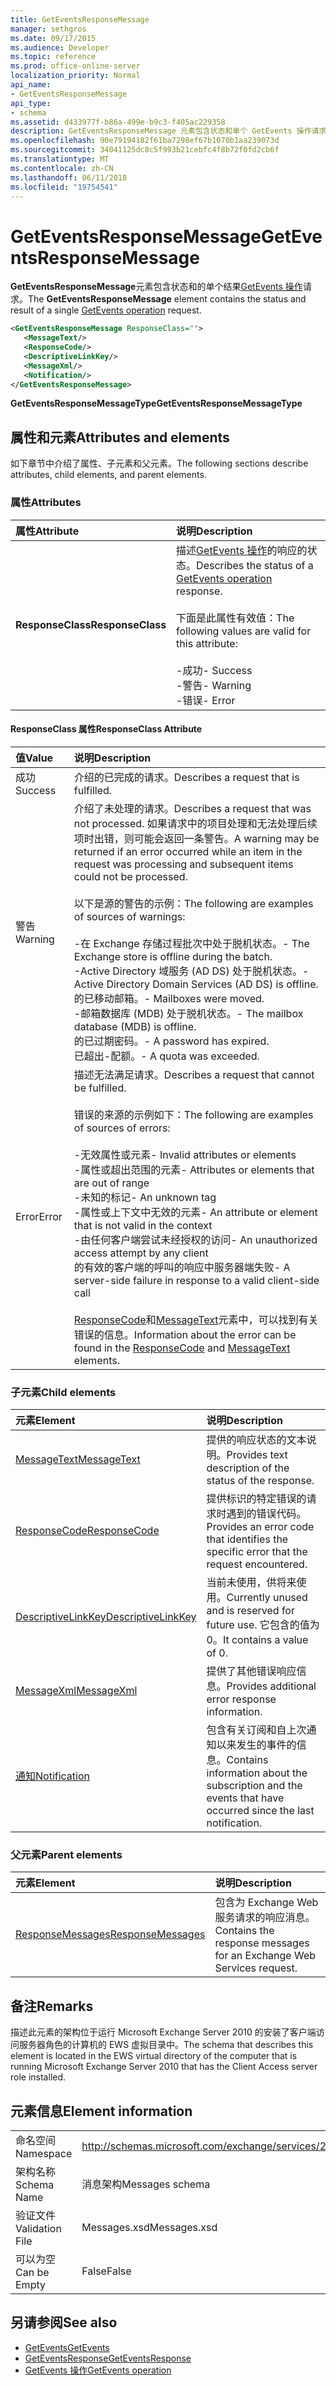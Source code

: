 ```yaml
---
title: GetEventsResponseMessage
manager: sethgros
ms.date: 09/17/2015
ms.audience: Developer
ms.topic: reference
ms.prod: office-online-server
localization_priority: Normal
api_name:
- GetEventsResponseMessage
api_type:
- schema
ms.assetid: d433977f-b86a-499e-b9c3-f405ac229358
description: GetEventsResponseMessage 元素包含状态和单个 GetEvents 操作请求的结果。
ms.openlocfilehash: 90e79194182f61ba7298ef67b1070b1aa239073d
ms.sourcegitcommit: 34041125dc8c5f993b21cebfc4f8b72f0fd2cb6f
ms.translationtype: MT
ms.contentlocale: zh-CN
ms.lasthandoff: 06/11/2018
ms.locfileid: "19754541"
---
```

# <a name="geteventsresponsemessage"></a><span data-ttu-id="99611-103">GetEventsResponseMessage</span><span class="sxs-lookup"><span data-stu-id="99611-103">GetEventsResponseMessage</span></span>

<span data-ttu-id="99611-104">**GetEventsResponseMessage**元素包含状态和的单个结果[GetEvents 操作](getevents-operation.md)请求。</span><span class="sxs-lookup"><span data-stu-id="99611-104">The **GetEventsResponseMessage** element contains the status and result of a single [GetEvents operation](getevents-operation.md) request.</span></span> 
  
```xml
<GetEventsResponseMessage ResponseClass="">
   <MessageText/>
   <ResponseCode/>
   <DescriptiveLinkKey/>
   <MessageXml/>
   <Notification/>
</GetEventsResponseMessage>
```

 <span data-ttu-id="99611-105">**GetEventsResponseMessageType**</span><span class="sxs-lookup"><span data-stu-id="99611-105">**GetEventsResponseMessageType**</span></span>
## <a name="attributes-and-elements"></a><span data-ttu-id="99611-106">属性和元素</span><span class="sxs-lookup"><span data-stu-id="99611-106">Attributes and elements</span></span>

<span data-ttu-id="99611-107">如下章节中介绍了属性、子元素和父元素。</span><span class="sxs-lookup"><span data-stu-id="99611-107">The following sections describe attributes, child elements, and parent elements.</span></span>
  
### <a name="attributes"></a><span data-ttu-id="99611-108">属性</span><span class="sxs-lookup"><span data-stu-id="99611-108">Attributes</span></span>

|<span data-ttu-id="99611-109">**属性**</span><span class="sxs-lookup"><span data-stu-id="99611-109">**Attribute**</span></span>|<span data-ttu-id="99611-110">**说明**</span><span class="sxs-lookup"><span data-stu-id="99611-110">**Description**</span></span>|
|:-----|:-----|
|<span data-ttu-id="99611-111">**ResponseClass**</span><span class="sxs-lookup"><span data-stu-id="99611-111">**ResponseClass**</span></span> <br/> | <span data-ttu-id="99611-112">描述[GetEvents 操作](getevents-operation.md)的响应的状态。</span><span class="sxs-lookup"><span data-stu-id="99611-112">Describes the status of a [GetEvents operation](getevents-operation.md) response.</span></span> <br/><br/><span data-ttu-id="99611-113">下面是此属性有效值：</span><span class="sxs-lookup"><span data-stu-id="99611-113">The following values are valid for this attribute:</span></span> <br/> <br/><span data-ttu-id="99611-114">-成功</span><span class="sxs-lookup"><span data-stu-id="99611-114">-  Success</span></span>  <br/><span data-ttu-id="99611-115">-警告</span><span class="sxs-lookup"><span data-stu-id="99611-115">-  Warning</span></span>  <br/><span data-ttu-id="99611-116">-错误</span><span class="sxs-lookup"><span data-stu-id="99611-116">-  Error</span></span>  <br/> |
   
#### <a name="responseclass-attribute"></a><span data-ttu-id="99611-117">ResponseClass 属性</span><span class="sxs-lookup"><span data-stu-id="99611-117">ResponseClass Attribute</span></span>

|<span data-ttu-id="99611-118">**值**</span><span class="sxs-lookup"><span data-stu-id="99611-118">**Value**</span></span>|<span data-ttu-id="99611-119">**说明**</span><span class="sxs-lookup"><span data-stu-id="99611-119">**Description**</span></span>|
|:-----|:-----|
|<span data-ttu-id="99611-120">成功</span><span class="sxs-lookup"><span data-stu-id="99611-120">Success</span></span>  <br/> |<span data-ttu-id="99611-121">介绍的已完成的请求。</span><span class="sxs-lookup"><span data-stu-id="99611-121">Describes a request that is fulfilled.</span></span>  <br/> |
|<span data-ttu-id="99611-122">警告</span><span class="sxs-lookup"><span data-stu-id="99611-122">Warning</span></span>  <br/> | <span data-ttu-id="99611-123">介绍了未处理的请求。</span><span class="sxs-lookup"><span data-stu-id="99611-123">Describes a request that was not processed.</span></span> <span data-ttu-id="99611-124">如果请求中的项目处理和无法处理后续项时出错，则可能会返回一条警告。</span><span class="sxs-lookup"><span data-stu-id="99611-124">A warning may be returned if an error occurred while an item in the request was processing and subsequent items could not be processed.</span></span> <br/><br/><span data-ttu-id="99611-125">以下是源的警告的示例：</span><span class="sxs-lookup"><span data-stu-id="99611-125">The following are examples of sources of warnings:</span></span> <br/> <br/><span data-ttu-id="99611-126">-在 Exchange 存储过程批次中处于脱机状态。</span><span class="sxs-lookup"><span data-stu-id="99611-126">-  The Exchange store is offline during the batch.</span></span>  <br/><span data-ttu-id="99611-127">-Active Directory 域服务 (AD DS) 处于脱机状态。</span><span class="sxs-lookup"><span data-stu-id="99611-127">-  Active Directory Domain Services (AD DS) is offline.</span></span>  <br/><span data-ttu-id="99611-128">的已移动邮箱。</span><span class="sxs-lookup"><span data-stu-id="99611-128">-  Mailboxes were moved.</span></span>  <br/><span data-ttu-id="99611-129">-邮箱数据库 (MDB) 处于脱机状态。</span><span class="sxs-lookup"><span data-stu-id="99611-129">-  The mailbox database (MDB) is offline.</span></span>  <br/><span data-ttu-id="99611-130">的已过期密码。</span><span class="sxs-lookup"><span data-stu-id="99611-130">-  A password has expired.</span></span>  <br/><span data-ttu-id="99611-131">已超出-配额。</span><span class="sxs-lookup"><span data-stu-id="99611-131">-  A quota was exceeded.</span></span>  <br/> |
|<span data-ttu-id="99611-132">Error</span><span class="sxs-lookup"><span data-stu-id="99611-132">Error</span></span>  <br/> | <span data-ttu-id="99611-133">描述无法满足请求。</span><span class="sxs-lookup"><span data-stu-id="99611-133">Describes a request that cannot be fulfilled.</span></span> <br/><br/><span data-ttu-id="99611-134">错误的来源的示例如下：</span><span class="sxs-lookup"><span data-stu-id="99611-134">The following are examples of sources of errors:</span></span>  <br/><br/><span data-ttu-id="99611-135">-无效属性或元素</span><span class="sxs-lookup"><span data-stu-id="99611-135">-  Invalid attributes or elements</span></span>  <br/><span data-ttu-id="99611-136">-属性或超出范围的元素</span><span class="sxs-lookup"><span data-stu-id="99611-136">-  Attributes or elements that are out of range</span></span>  <br/><span data-ttu-id="99611-137">-未知的标记</span><span class="sxs-lookup"><span data-stu-id="99611-137">-  An unknown tag</span></span>  <br/><span data-ttu-id="99611-138">-属性或上下文中无效的元素</span><span class="sxs-lookup"><span data-stu-id="99611-138">-  An attribute or element that is not valid in the context</span></span>  <br/><span data-ttu-id="99611-139">-由任何客户端尝试未经授权的访问</span><span class="sxs-lookup"><span data-stu-id="99611-139">-  An unauthorized access attempt by any client</span></span>  <br/><span data-ttu-id="99611-140">的有效的客户端的呼叫的响应中服务器端失败</span><span class="sxs-lookup"><span data-stu-id="99611-140">-  A server-side failure in response to a valid client-side call</span></span>  <br/><br/>  <span data-ttu-id="99611-141">[ResponseCode](responsecode.md)和[MessageText](messagetext.md)元素中，可以找到有关错误的信息。</span><span class="sxs-lookup"><span data-stu-id="99611-141">Information about the error can be found in the [ResponseCode](responsecode.md) and [MessageText](messagetext.md) elements.</span></span>  <br/> |
   
### <a name="child-elements"></a><span data-ttu-id="99611-142">子元素</span><span class="sxs-lookup"><span data-stu-id="99611-142">Child elements</span></span>

|<span data-ttu-id="99611-143">**元素**</span><span class="sxs-lookup"><span data-stu-id="99611-143">**Element**</span></span>|<span data-ttu-id="99611-144">**说明**</span><span class="sxs-lookup"><span data-stu-id="99611-144">**Description**</span></span>|
|:-----|:-----|
|[<span data-ttu-id="99611-145">MessageText</span><span class="sxs-lookup"><span data-stu-id="99611-145">MessageText</span></span>](messagetext.md) <br/> |<span data-ttu-id="99611-146">提供的响应状态的文本说明。</span><span class="sxs-lookup"><span data-stu-id="99611-146">Provides text description of the status of the response.</span></span>  <br/> |
|[<span data-ttu-id="99611-147">ResponseCode</span><span class="sxs-lookup"><span data-stu-id="99611-147">ResponseCode</span></span>](responsecode.md) <br/> |<span data-ttu-id="99611-148">提供标识的特定错误的请求时遇到的错误代码。</span><span class="sxs-lookup"><span data-stu-id="99611-148">Provides an error code that identifies the specific error that the request encountered.</span></span>  <br/> |
|[<span data-ttu-id="99611-149">DescriptiveLinkKey</span><span class="sxs-lookup"><span data-stu-id="99611-149">DescriptiveLinkKey</span></span>](descriptivelinkkey.md) <br/> |<span data-ttu-id="99611-150">当前未使用，供将来使用。</span><span class="sxs-lookup"><span data-stu-id="99611-150">Currently unused and is reserved for future use.</span></span> <span data-ttu-id="99611-151">它包含的值为 0。</span><span class="sxs-lookup"><span data-stu-id="99611-151">It contains a value of 0.</span></span>  <br/> |
|[<span data-ttu-id="99611-152">MessageXml</span><span class="sxs-lookup"><span data-stu-id="99611-152">MessageXml</span></span>](messagexml.md) <br/> |<span data-ttu-id="99611-153">提供了其他错误响应信息。</span><span class="sxs-lookup"><span data-stu-id="99611-153">Provides additional error response information.</span></span>  <br/> |
|[<span data-ttu-id="99611-154">通知</span><span class="sxs-lookup"><span data-stu-id="99611-154">Notification</span></span>](notification-ex15websvcsotherref.md) <br/> |<span data-ttu-id="99611-155">包含有关订阅和自上次通知以来发生的事件的信息。</span><span class="sxs-lookup"><span data-stu-id="99611-155">Contains information about the subscription and the events that have occurred since the last notification.</span></span>  <br/> |
   
### <a name="parent-elements"></a><span data-ttu-id="99611-156">父元素</span><span class="sxs-lookup"><span data-stu-id="99611-156">Parent elements</span></span>

|<span data-ttu-id="99611-157">**元素**</span><span class="sxs-lookup"><span data-stu-id="99611-157">**Element**</span></span>|<span data-ttu-id="99611-158">**说明**</span><span class="sxs-lookup"><span data-stu-id="99611-158">**Description**</span></span>|
|:-----|:-----|
|[<span data-ttu-id="99611-159">ResponseMessages</span><span class="sxs-lookup"><span data-stu-id="99611-159">ResponseMessages</span></span>](responsemessages.md) <br/> |<span data-ttu-id="99611-160">包含为 Exchange Web 服务请求的响应消息。</span><span class="sxs-lookup"><span data-stu-id="99611-160">Contains the response messages for an Exchange Web Services request.</span></span>  <br/> |
   
## <a name="remarks"></a><span data-ttu-id="99611-161">备注</span><span class="sxs-lookup"><span data-stu-id="99611-161">Remarks</span></span>

<span data-ttu-id="99611-162">描述此元素的架构位于运行 Microsoft Exchange Server 2010 的安装了客户端访问服务器角色的计算机的 EWS 虚拟目录中。</span><span class="sxs-lookup"><span data-stu-id="99611-162">The schema that describes this element is located in the EWS virtual directory of the computer that is running Microsoft Exchange Server 2010 that has the Client Access server role installed.</span></span>
  
## <a name="element-information"></a><span data-ttu-id="99611-163">元素信息</span><span class="sxs-lookup"><span data-stu-id="99611-163">Element information</span></span>

|||
|:-----|:-----|
|<span data-ttu-id="99611-164">命名空间</span><span class="sxs-lookup"><span data-stu-id="99611-164">Namespace</span></span>  <br/> |http://schemas.microsoft.com/exchange/services/2006/messages  <br/> |
|<span data-ttu-id="99611-165">架构名称</span><span class="sxs-lookup"><span data-stu-id="99611-165">Schema Name</span></span>  <br/> |<span data-ttu-id="99611-166">消息架构</span><span class="sxs-lookup"><span data-stu-id="99611-166">Messages schema</span></span>  <br/> |
|<span data-ttu-id="99611-167">验证文件</span><span class="sxs-lookup"><span data-stu-id="99611-167">Validation File</span></span>  <br/> |<span data-ttu-id="99611-168">Messages.xsd</span><span class="sxs-lookup"><span data-stu-id="99611-168">Messages.xsd</span></span>  <br/> |
|<span data-ttu-id="99611-169">可以为空</span><span class="sxs-lookup"><span data-stu-id="99611-169">Can be Empty</span></span>  <br/> |<span data-ttu-id="99611-170">False</span><span class="sxs-lookup"><span data-stu-id="99611-170">False</span></span>  <br/> |
   
## <a name="see-also"></a><span data-ttu-id="99611-171">另请参阅</span><span class="sxs-lookup"><span data-stu-id="99611-171">See also</span></span>

- [<span data-ttu-id="99611-172">GetEvents</span><span class="sxs-lookup"><span data-stu-id="99611-172">GetEvents</span></span>](getevents.md) 
- [<span data-ttu-id="99611-173">GetEventsResponse</span><span class="sxs-lookup"><span data-stu-id="99611-173">GetEventsResponse</span></span>](geteventsresponse.md)
- [<span data-ttu-id="99611-174">GetEvents 操作</span><span class="sxs-lookup"><span data-stu-id="99611-174">GetEvents operation</span></span>](getevents-operation.md)


